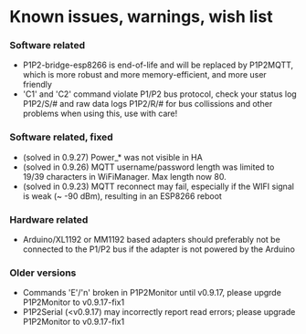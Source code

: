 # Known issues, warnings, wish list

### Software related

 - P1P2-bridge-esp8266 is end-of-life and will be replaced by P1P2MQTT, which is more robust and more memory-efficient, and more user friendly
 - 'C1' and 'C2' command violate P1/P2 bus protocol, check your status log P1P2/S/# and raw data logs P1P2/R/# for bus collissions and other problems when using this, use with care!

### Software related, fixed

 - (solved in 0.9.27) Power\_\* was not visible in HA
 - (solved in 0.9.26) MQTT username/password length was limited to 19/39 characters in WiFiManager. Max length now 80.
 - (solved in 0.9.23) MQTT reconnect may fail, especially if the WIFI signal is weak (~ -90 dBm), resulting in an ESP8266 reboot

### Hardware related

 - Arduino/XL1192 or MM1192 based adapters should preferably not be connected to the P1/P2 bus if the adapter is not powered by the Arduino

### Older versions

 - Commands 'E'/'n' broken in P1P2Monitor until v0.9.17, please upgrde P1P2Monitor to v0.9.17-fix1
 - P1P2Serial (<v0.9.17) may incorrectly report read errors; please upgrade P1P2Monitor to v0.9.17-fix1
